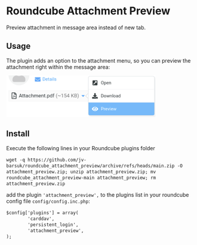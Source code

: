 # Roundcube Attachment Preview

Preview attachment in message area instead of new tab.

## Usage
The plugin adds an option to the attachment menu, so you can preview the attachment right within the message area:

<img src="docs/attachment_menu.png" alt= “” width="400px" height="112px">

## Install
Execute the following lines in your Roundcube plugins folder
~~~
wget -q https://github.com/jv-barsuk/roundcube_attachment_preview/archive/refs/heads/main.zip -O attachment_preview.zip; unzip attachment_preview.zip; mv roundcube_attachment_preview-main attachment_preview; rm attachment_preview.zip
~~~

add the plugin `'attachment_preview',` to the plugins list in your roundcube config file `config/config.inc.php`:
~~~
$config['plugins'] = array(
        'carddav',
        'persistent_login',
        'attachment_preview',
);
~~~
